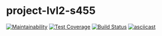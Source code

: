 # project-lvl2-s455
[![Maintainability](https://api.codeclimate.com/v1/badges/af3c188bc2a53c557be5/maintainability)](https://codeclimate.com/github/egupsv/project-lvl2-s455/maintainability)
[![Test Coverage](https://api.codeclimate.com/v1/badges/af3c188bc2a53c557be5/test_coverage)](https://codeclimate.com/github/egupsv/project-lvl2-s455/test_coverage)
[![Build Status](https://travis-ci.com/egupsv/project-lvl2-s455.svg?branch=master)](https://travis-ci.com/egupsv/project-lvl2-s455)
[![asciicast](https://asciinema.org/a/vdje1bZBMPo7rY1arTNtxoHJf.svg)](https://asciinema.org/a/vdje1bZBMPo7rY1arTNtxoHJf)


